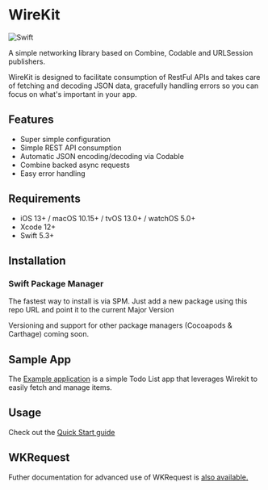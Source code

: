 

# WireKit

![Swift](https://github.com/afterxleep/WireKit/workflows/Swift/badge.svg?branch=main)

A simple networking library based on Combine, Codable and URLSession publishers.

WireKit is designed to facilitate consumption of RestFul APIs and takes care of fetching and decoding JSON data, gracefully handling errors so you can focus on what's important in your app.



## Features
- Super simple configuration
- Simple REST API consumption
- Automatic JSON encoding/decoding via Codable
- Combine backed async requests
- Easy error handling

## Requirements
- iOS 13+ / macOS 10.15+ / tvOS 13.0+ / watchOS 5.0+
- Xcode 12+
- Swift 5.3+

## Installation

### Swift Package Manager  

The fastest way to install is via SPM.  Just add a new package using this repo URL and point it to the current Major Version

Versioning and support for other package managers (Cocoapods & Carthage) coming soon.

## Sample App
The [Example application](docs/ExampleApp) is a simple Todo List app that leverages Wirekit to easily fetch and manage items.

## Usage

Check out the [Quick Start guide](docs/quickStart.md)

## WKRequest

Futher documentation for advanced use of WKRequest is [also available.](docs/wkrequest.md)
